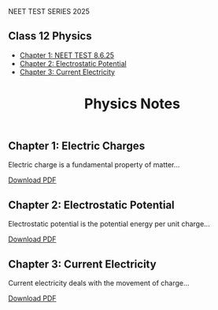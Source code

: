 NEET TEST SERIES 2025
<!DOCTYPE html>
<html lang="en">
<head>
    <meta charset="UTF-8">
    <meta name="viewport" content="width=device-width, initial-scale=1.0">
    <title>Physics by D S More</title>
    <link rel="stylesheet" href="styles.css">
    <script defer src="script.js"></script>
</head>
<body>
    <aside class="sidebar">
        <h2>Class 12 Physics</h2>
        <ul id="notes-menu">
            <li><a href="#chapter1">Chapter 1: NEET TEST 8.6.25</a></li>
            <li><a href="#chapter2">Chapter 2: Electrostatic Potential</a></li>
            <li><a href="#chapter3">Chapter 3: Current Electricity</a></li>
        </ul>
    </aside>
    <main class="content">
        <header>
            <h1>Physics Notes</h1>
        </header>
        <section id="chapter1" class="note-section">
            <h2>Chapter 1: Electric Charges</h2>
            <p>Electric charge is a fundamental property of matter...</p>
            <a href="https://www.selfstudys.com/books/ncert-notes/english/class-12th/physics/chapter-1-electric-charges-and-fields/981755" class="download-btn" target="_blank">Download PDF</a>
        </section>
        <section id="chapter2" class="note-section">
            <h2>Chapter 2: Electrostatic Potential</h2>
            <p>Electrostatic potential is the potential energy per unit charge...</p>
            <a href="notes/electrostatic_potential.pdf" class="download-btn" target="_blank">Download PDF</a>
        </section>
        <section id="chapter3" class="note-section">
            <h2>Chapter 3: Current Electricity</h2>
            <p>Current electricity deals with the movement of charge...</p>
            <a href="notes/current_electricity.pdf" class="download-btn" target="_blank">Download PDF</a>
        </section>
    </main>

</body>
</html>
